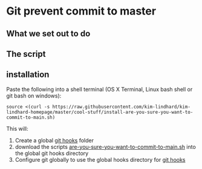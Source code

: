 # Git prevent commit to master


## What we set out to do

## The script

## installation

Paste the following into a shell terminal (OS X Terminal, Linux bash shell or git bash on windows):

``` shell
source <(curl -s https://raw.githubusercontent.com/kim-lindhard/kim-lindhard-homepage/master/cool-stuff/install-are-you-sure-you-want-to-commit-to-main.sh)
```

This will:
1. Create a global [git hooks](https://git-scm.com/book/en/v2/Customizing-Git-Git-Hooks) folder
1. download the scripts [are-you-sure-you-want-to-commit-to-main.sh](https://raw.githubusercontent.com/kim-lindhard/kim-lindhard-homepage/master/cool-stuff/are-you-sure-you-want-to-commit-to-main.sh) into the global git hooks directory
1. Configure git globally to use the global hooks directory for [git hooks](https://git-scm.com/book/en/v2/Customizing-Git-Git-Hooks)